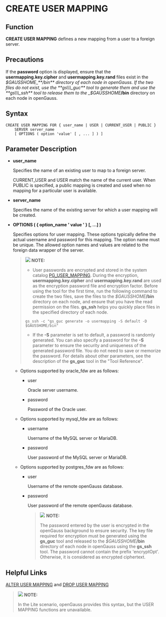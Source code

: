 # CREATE USER MAPPING<a name="EN-US_TOPIC_0289899891"></a>

## Function<a name="en-us_topic_0283136906_section55185111610"></a>

**CREATE USER MAPPING**  defines a new mapping from a user to a foreign server.

## Precautions<a name="section720610212575"></a>

If the  **password**  option is displayed, ensure that the  **usermapping.key.cipher**  and  **usermapping.key.rand**  files exist in the  _$GAUSSHOME_**/bin**  directory of each node in openGauss. If the two files do not exist, use the  **gs\\\_guc**  tool to generate them and use the  **gs\\\_ssh**  tool to release them to the  _$GAUSSHOME_**/bin**  directory on each node in openGauss.

## Syntax<a name="en-us_topic_0283136906_section109016567611"></a>

```
CREATE USER MAPPING FOR { user_name | USER | CURRENT_USER | PUBLIC }
    SERVER server_name
    [ OPTIONS ( option 'value' [ , ... ] ) ]
```

## Parameter Description<a name="en-us_topic_0283136906_section92521051372"></a>

-   **user\_name**

    Specifies the name of an existing user to map to a foreign server.

    CURRENT\_USER and USER match the name of the current user. When PUBLIC is specified, a public mapping is created and used when no mapping for a particular user is available.

-   **server\_name**

    Specifies the name of the existing server for which a user mapping will be created.

-   **OPTIONS \(  \{ option\_name ' value '  \}  \[, ...\] \)**

    Specifies options for user mapping. These options typically define the actual username and password for this mapping. The option name must be unique. The allowed option names and values are related to the foreign data wrapper of the server.

    >![](public_sys-resources/icon-note.gif) **NOTE:** 
    >-   User passwords are encrypted and stored in the system catalog  [PG\_USER\_MAPPING](../DataBaseReference/pg_user_mapping.md). During the encryption,  **usermapping.key.cipher**  and  **usermapping.key.rand**  are used as the encryption password file and encryption factor. Before using the tool for the first time, run the following command to create the two files, save the files to the  _$GAUSSHOME_**/bin**  directory on each node, and ensure that you have the read permission on the files.  **gs\_ssh**  helps you quickly place files in the specified directory of each node.
    >    ```
    >    gs_ssh -c "gs_guc generate -o usermapping -S default -D $GAUSSHOME/bin"
    >    ```
    >-   If the  **-S**  parameter is set to default, a password is randomly generated. You can also specify a password for the  **-S**  parameter to ensure the security and uniqueness of the generated password file. You do not need to save or memorize the password. For details about other parameters, see the description of the  **gs\_guc**  tool in the "Tool Reference".

    -   Options supported by oracle\_fdw are as follows:
        -   user

            Oracle server username.

        -   password

            Password of the Oracle user.

    -   Options supported by mysql\_fdw are as follows:
        -   username

            Username of the MySQL server or MariaDB.

        -   password

            User password of the MySQL server or MariaDB.

    -   Options supported by postgres\_fdw are as follows:
        -   user

            Username of the remote openGauss database.

        -   password

            User password of the remote openGauss database.

            >![](public_sys-resources/icon-note.gif) **NOTE:** 
            >
            >The password entered by the user is encrypted in the openGauss background to ensure security. The key file required for encryption must be generated using the  **gs\_guc**  tool and released to the  _$GAUSSHOME_**/bin**  directory of each node in openGauss using the  **gs\_ssh**  tool. The password cannot contain the prefix 'encryptOpt'. Otherwise, it is considered as encrypted ciphertext.




## Helpful Links<a name="en-us_topic_0283136906_section1513111133713"></a>

[ALTER USER MAPPING](alter-user-mapping.md)  and  [DROP USER MAPPING](drop-user-mapping.md)

>![](public_sys-resources/icon-note.gif) **NOTE:** 
>
>In the Lite scenario, openGauss provides this syntax, but the USER MAPPING functions are unavailable.


